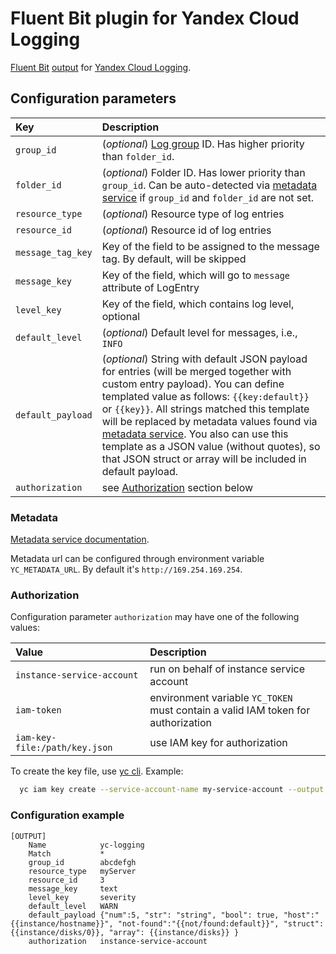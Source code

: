 # Fluent Bit plugin for Yandex Cloud Logging

[Fluent Bit](https://fluentbit.io)
[output](https://docs.fluentbit.io/manual/concepts/data-pipeline/output)
for
[Yandex Cloud Logging](https://cloud.yandex.ru/docs/logging).

## Configuration parameters

| Key | Description | 
|:---|:---|
| `group_id`        | (_optional_) [Log group](https://cloud.yandex.ru/docs/logging/concepts/log-group) ID. Has higher priority than `folder_id`. |
| `folder_id`       | (_optional_) Folder ID. Has lower priority than `group_id`. Can be auto-detected via [metadata service](#metadata) if `group_id` and `folder_id` are not set. |
| `resource_type`   | (_optional_) Resource type of log entries | 
| `resource_id`     | (_optional_) Resource id of log entries | 
| `message_tag_key` | Key of the field to be assigned to the message tag. By default, will be skipped | 
| `message_key`     | Key of the field, which will go to `message` attribute of LogEntry | 
| `level_key`       | Key of the field, which contains log level, optional |
| `default_level`   | (_optional_) Default level for messages, i.e., `INFO` |
| `default_payload` | (_optional_) String with default JSON payload for entries (will be merged together with custom entry payload). You can define templated value as follows: `{{key:default}}` or `{{key}}`. All strings matched this template will be replaced by metadata values found via [metadata service](#metadata). You also can use this template as a JSON value (without quotes), so that JSON struct or array will be included in default payload. |
| `authorization`   | see [Authorization](#authorization) section below |

### Metadata

[Metadata service documentation](https://cloud.yandex.com/en/docs/compute/concepts/vm-metadata).

Metadata url can be configured through environment variable `YC_METADATA_URL`. By default it's `http://169.254.169.254`.

### Authorization

Configuration parameter `authorization` may have one of the following values:

| Value | Description |
|:---|:---|
|`instance-service-account` | run on behalf of instance service account |
| `iam-token` | environment variable `YC_TOKEN` <br> must contain a valid IAM token for authorization |
| `iam-key-file:/path/key.json` | use IAM key for authorization |

To create the key file, use [yc cli](https://cloud.yandex.ru/docs/cli/cli-ref/managed-services/iam/key/create).
Example:
```bash
  yc iam key create --service-account-name my-service-account --output key.json
```

### Configuration example

```
[OUTPUT]
    Name            yc-logging
    Match           *
    group_id        abcdefgh
    resource_type   myServer
    resource_id     3
    message_key     text
    level_key       severity
    default_level   WARN
    default_payload {"num":5, "str": "string", "bool": true, "host":"{{instance/hostname}}", "not-found":"{{not/found:default}}", "struct": {{instance/disks/0}}, "array": {{instance/disks}} }
    authorization   instance-service-account
```
